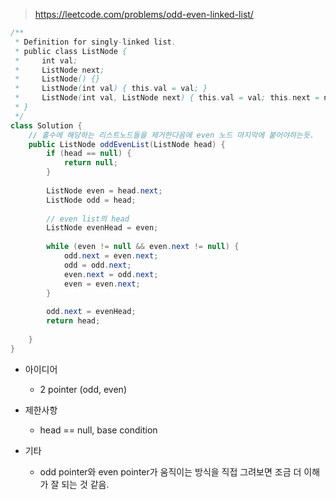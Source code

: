 > https://leetcode.com/problems/odd-even-linked-list/


```java
/**
 * Definition for singly-linked list.
 * public class ListNode {
 *     int val;
 *     ListNode next;
 *     ListNode() {}
 *     ListNode(int val) { this.val = val; }
 *     ListNode(int val, ListNode next) { this.val = val; this.next = next; }
 * }
 */
class Solution {
    // 홀수에 해당하는 리스트노드들을 제거한다음에 even 노드 마지막에 붙어야하는듯.
    public ListNode oddEvenList(ListNode head) {
        if (head == null) {
            return null;
        }
        
        ListNode even = head.next;
        ListNode odd = head;
        
        // even list의 head
        ListNode evenHead = even;
        
        while (even != null && even.next != null) {
            odd.next = even.next;
            odd = odd.next;
            even.next = odd.next;
            even = even.next;
        }
        
        odd.next = evenHead;
        return head;
        
    }
}

```

- 아이디어
    - 2 pointer (odd, even)

- 제한사항
    - head == null, base condition
    
- 기타
    - odd pointer와 even pointer가 움직이는 방식을 직접 그려보면 조금 더 이해가 잘 되는 것 같음.
